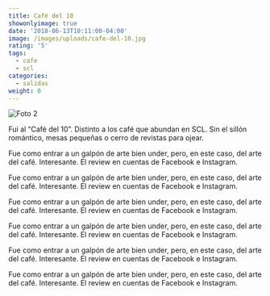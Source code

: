 ```yaml
---
title: Café del 10
showonlyimage: true
date: '2018-06-13T10:11:00-04:00'
image: /images/uploads/cafe-del-10.jpg
rating: '5'
tags:
  - cafe
  - scl
categories:
  - salidas
weight: 0
---
```

![Foto 2](/images/uploads/img_7976.jpg)

Fui al “Café del 10”. Distinto a los café que abundan en SCL. Sin el sillón romántico, mesas pequeñas o cerro de revistas para ojear. 

<!--more-->

Fue como entrar a un galpón de arte bien under, pero, en este caso, del arte del café. Interesante. El review en cuentas de Facebook e Instagram.

Fue como entrar a un galpón de arte bien under, pero, en este caso, del arte del café. Interesante. El review en cuentas de Facebook e Instagram.

Fue como entrar a un galpón de arte bien under, pero, en este caso, del arte del café. Interesante. El review en cuentas de Facebook e Instagram.

Fue como entrar a un galpón de arte bien under, pero, en este caso, del arte del café. Interesante. El review en cuentas de Facebook e Instagram.

Fue como entrar a un galpón de arte bien under, pero, en este caso, del arte del café. Interesante. El review en cuentas de Facebook e Instagram.

Fue como entrar a un galpón de arte bien under, pero, en este caso, del arte del café. Interesante. El review en cuentas de Facebook e Instagram.
